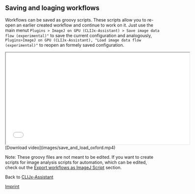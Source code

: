 ## Saving and loaging workflows
Workflows can be saved as groovy scripts. These scripts allow you to re-open an earlier created workflow and continue to
work on it. 
Just use the main menut `Plugins > ImageJ on GPU (CLIJx-Assistant) > Save image data flow (experimental)"` to save the 
current configuration and analogously, `Plugins>ImageJ on GPU (CLIJx-Assistant), "Load image data flow (experimental)"`
to reopen an formely saved configuration.

<iframe src="images/save_and_load_oxford.mp4" width="600" height="300"></iframe>
[Download video](images/save_and_load_oxford.mp4)

Note: These groovy files are not meant to be edited. If you want to create scripts for image analysis scripts for automation,
which can be edited, check out the [Export workflows as ImageJ Script](https://clij.github.io/assistant/macro_export) section.

Back to [CLIJx-Assistant](https://clij.github.io/assistant)

[Imprint](https://clij.github.io/imprint)